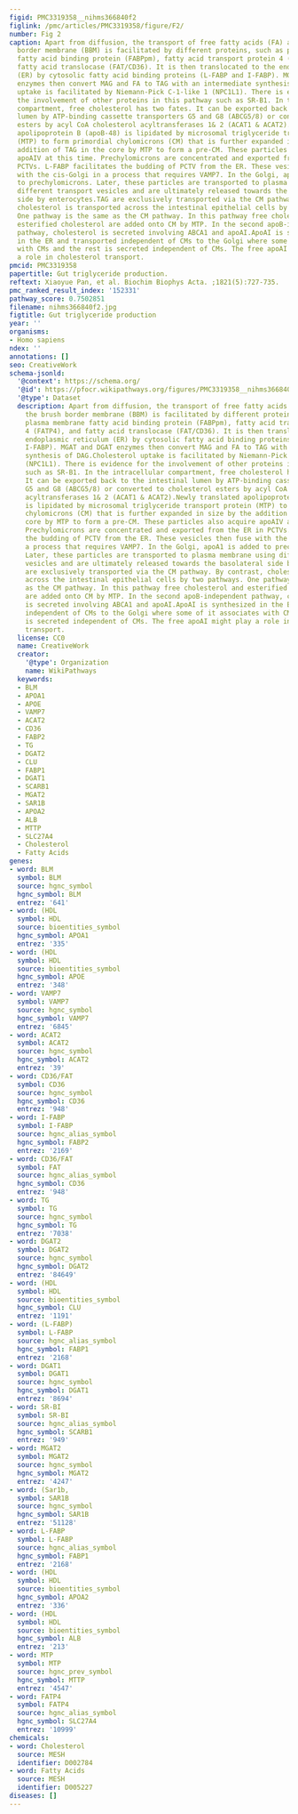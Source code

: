 ```yaml
---
figid: PMC3319358__nihms366840f2
figlink: /pmc/articles/PMC3319358/figure/F2/
number: Fig 2
caption: Apart from diffusion, the transport of free fatty acids (FA) across the brush
  border membrane (BBM) is facilitated by different proteins, such as plasma membrane
  fatty acid binding protein (FABPpm), fatty acid transport protein 4 (FATP4), and
  fatty acid translocase (FAT/CD36). It is then translocated to the endoplasmic reticulum
  (ER) by cytosolic fatty acid binding proteins (L-FABP and I-FABP). MGAT and DGAT
  enzymes then convert MAG and FA to TAG with an intermediate synthesis of DAG.Cholesterol
  uptake is facilitated by Niemann-Pick C-1-like 1 (NPC1L1). There is evidence for
  the involvement of other proteins in this pathway such as SR-B1. In the intracellular
  compartment, free cholesterol has two fates. It can be exported back to the intestinal
  lumen by ATP-binding cassette transporters G5 and G8 (ABCG5/8) or converted to cholesterol
  esters by acyl CoA cholesterol acyltransferases 1& 2 (ACAT1 & ACAT2).Newly translated
  apolipoprotein B (apoB-48) is lipidated by microsomal triglyceride transport protein
  (MTP) to form primordial chylomicrons (CM) that is further expanded in size by the
  addition of TAG in the core by MTP to form a pre-CM. These particles also acquire
  apoAIV at this time. Prechylomicrons are concentrated and exported from the ER in
  PCTVs. L-FABP facilitates the budding of PCTV from the ER. These vesicles then fuse
  with the cis-Golgi in a process that requires VAMP7. In the Golgi, apoA1 is added
  to prechylomicrons. Later, these particles are transported to plasma membrane using
  different transport vesicles and are ultimately released towards the basolateral
  side by enterocytes.TAG are exclusively transported via the CM pathway. By contrast,
  cholesterol is transported across the intestinal epithelial cells by two pathways.
  One pathway is the same as the CM pathway. In this pathway free cholesterol and
  esterified cholesterol are added onto CM by MTP. In the second apoB-independent
  pathway, cholesterol is secreted involving ABCA1 and apoAI.ApoAI is synthesized
  in the ER and transported independent of CMs to the Golgi where some of it associates
  with CMs and the rest is secreted independent of CMs. The free apoAI might play
  a role in cholesterol transport.
pmcid: PMC3319358
papertitle: Gut triglyceride production.
reftext: Xiaoyue Pan, et al. Biochim Biophys Acta. ;1821(5):727-735.
pmc_ranked_result_index: '152331'
pathway_score: 0.7502851
filename: nihms366840f2.jpg
figtitle: Gut triglyceride production
year: ''
organisms:
- Homo sapiens
ndex: ''
annotations: []
seo: CreativeWork
schema-jsonld:
  '@context': https://schema.org/
  '@id': https://pfocr.wikipathways.org/figures/PMC3319358__nihms366840f2.html
  '@type': Dataset
  description: Apart from diffusion, the transport of free fatty acids (FA) across
    the brush border membrane (BBM) is facilitated by different proteins, such as
    plasma membrane fatty acid binding protein (FABPpm), fatty acid transport protein
    4 (FATP4), and fatty acid translocase (FAT/CD36). It is then translocated to the
    endoplasmic reticulum (ER) by cytosolic fatty acid binding proteins (L-FABP and
    I-FABP). MGAT and DGAT enzymes then convert MAG and FA to TAG with an intermediate
    synthesis of DAG.Cholesterol uptake is facilitated by Niemann-Pick C-1-like 1
    (NPC1L1). There is evidence for the involvement of other proteins in this pathway
    such as SR-B1. In the intracellular compartment, free cholesterol has two fates.
    It can be exported back to the intestinal lumen by ATP-binding cassette transporters
    G5 and G8 (ABCG5/8) or converted to cholesterol esters by acyl CoA cholesterol
    acyltransferases 1& 2 (ACAT1 & ACAT2).Newly translated apolipoprotein B (apoB-48)
    is lipidated by microsomal triglyceride transport protein (MTP) to form primordial
    chylomicrons (CM) that is further expanded in size by the addition of TAG in the
    core by MTP to form a pre-CM. These particles also acquire apoAIV at this time.
    Prechylomicrons are concentrated and exported from the ER in PCTVs. L-FABP facilitates
    the budding of PCTV from the ER. These vesicles then fuse with the cis-Golgi in
    a process that requires VAMP7. In the Golgi, apoA1 is added to prechylomicrons.
    Later, these particles are transported to plasma membrane using different transport
    vesicles and are ultimately released towards the basolateral side by enterocytes.TAG
    are exclusively transported via the CM pathway. By contrast, cholesterol is transported
    across the intestinal epithelial cells by two pathways. One pathway is the same
    as the CM pathway. In this pathway free cholesterol and esterified cholesterol
    are added onto CM by MTP. In the second apoB-independent pathway, cholesterol
    is secreted involving ABCA1 and apoAI.ApoAI is synthesized in the ER and transported
    independent of CMs to the Golgi where some of it associates with CMs and the rest
    is secreted independent of CMs. The free apoAI might play a role in cholesterol
    transport.
  license: CC0
  name: CreativeWork
  creator:
    '@type': Organization
    name: WikiPathways
  keywords:
  - BLM
  - APOA1
  - APOE
  - VAMP7
  - ACAT2
  - CD36
  - FABP2
  - TG
  - DGAT2
  - CLU
  - FABP1
  - DGAT1
  - SCARB1
  - MGAT2
  - SAR1B
  - APOA2
  - ALB
  - MTTP
  - SLC27A4
  - Cholesterol
  - Fatty Acids
genes:
- word: BLM
  symbol: BLM
  source: hgnc_symbol
  hgnc_symbol: BLM
  entrez: '641'
- word: (HDL
  symbol: HDL
  source: bioentities_symbol
  hgnc_symbol: APOA1
  entrez: '335'
- word: (HDL
  symbol: HDL
  source: bioentities_symbol
  hgnc_symbol: APOE
  entrez: '348'
- word: VAMP7
  symbol: VAMP7
  source: hgnc_symbol
  hgnc_symbol: VAMP7
  entrez: '6845'
- word: ACAT2
  symbol: ACAT2
  source: hgnc_symbol
  hgnc_symbol: ACAT2
  entrez: '39'
- word: CD36/FAT
  symbol: CD36
  source: hgnc_symbol
  hgnc_symbol: CD36
  entrez: '948'
- word: I-FABP
  symbol: I-FABP
  source: hgnc_alias_symbol
  hgnc_symbol: FABP2
  entrez: '2169'
- word: CD36/FAT
  symbol: FAT
  source: hgnc_alias_symbol
  hgnc_symbol: CD36
  entrez: '948'
- word: TG
  symbol: TG
  source: hgnc_symbol
  hgnc_symbol: TG
  entrez: '7038'
- word: DGAT2
  symbol: DGAT2
  source: hgnc_symbol
  hgnc_symbol: DGAT2
  entrez: '84649'
- word: (HDL
  symbol: HDL
  source: bioentities_symbol
  hgnc_symbol: CLU
  entrez: '1191'
- word: (L-FABP)
  symbol: L-FABP
  source: hgnc_alias_symbol
  hgnc_symbol: FABP1
  entrez: '2168'
- word: DGAT1
  symbol: DGAT1
  source: hgnc_symbol
  hgnc_symbol: DGAT1
  entrez: '8694'
- word: SR-BI
  symbol: SR-BI
  source: hgnc_alias_symbol
  hgnc_symbol: SCARB1
  entrez: '949'
- word: MGAT2
  symbol: MGAT2
  source: hgnc_symbol
  hgnc_symbol: MGAT2
  entrez: '4247'
- word: (Sar1b,
  symbol: SAR1B
  source: hgnc_symbol
  hgnc_symbol: SAR1B
  entrez: '51128'
- word: L-FABP
  symbol: L-FABP
  source: hgnc_alias_symbol
  hgnc_symbol: FABP1
  entrez: '2168'
- word: (HDL
  symbol: HDL
  source: bioentities_symbol
  hgnc_symbol: APOA2
  entrez: '336'
- word: (HDL
  symbol: HDL
  source: bioentities_symbol
  hgnc_symbol: ALB
  entrez: '213'
- word: MTP
  symbol: MTP
  source: hgnc_prev_symbol
  hgnc_symbol: MTTP
  entrez: '4547'
- word: FATP4
  symbol: FATP4
  source: hgnc_alias_symbol
  hgnc_symbol: SLC27A4
  entrez: '10999'
chemicals:
- word: Cholesterol
  source: MESH
  identifier: D002784
- word: Fatty Acids
  source: MESH
  identifier: D005227
diseases: []
---
```

